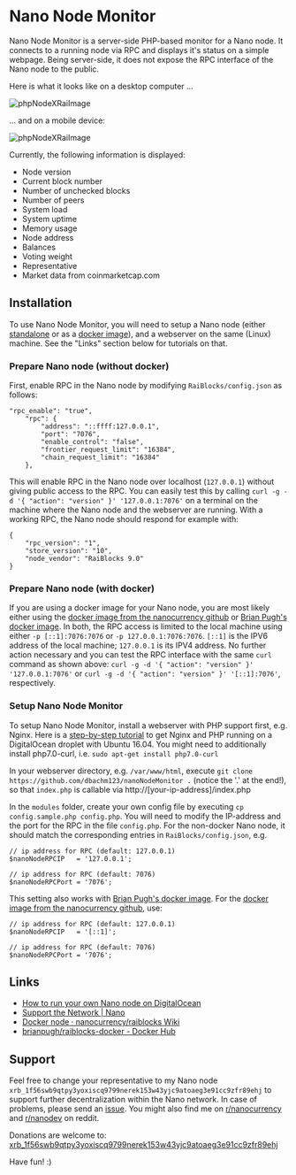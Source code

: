 # Nano Node Monitor

Nano Node Monitor is a server-side PHP-based monitor for a Nano node. It connects to a running node via RPC and displays it's status on a simple webpage. Being server-side, it does not expose the RPC interface of the Nano node to the public. 

Here is what it looks like on a desktop computer ...

![phpNodeXRaiImage](https://i.imgur.com/yZtAtTN.png)


... and on a mobile device: 

![phpNodeXRaiImage](https://i.imgur.com/GZONaxe.jpg)

Currently, the following information is displayed:
* Node version
* Current block number
* Number of unchecked blocks
* Number of peers
* System load
* System uptime
* Memory usage
* Node address
* Balances
* Voting weight
* Representative
* Market data from coinmarketcap.com 

## Installation

To use Nano Node Monitor, you will need to setup a Nano node (either [standalone](https://github.com/nanocurrency/raiblocks/releases) or as a [docker image](https://github.com/nanocurrency/raiblocks/wiki/Docker-node)), and a webserver on the same (Linux) machine. See the "Links" section below for tutorials on that. 

### Prepare Nano node (without docker)

First, enable RPC in the Nano node by modifying `RaiBlocks/config.json` as follows:

```
"rpc_enable": "true",
    "rpc": {
        "address": "::ffff:127.0.0.1",
        "port": "7076",
        "enable_control": "false",
        "frontier_request_limit": "16384",
        "chain_request_limit": "16384"
    },
```

This will enable RPC in the Nano node over localhost (`127.0.0.1`) without giving public access to the RPC. You can easily test this by calling `curl -g -d '{ "action": "version" }' '127.0.0.1:7076'` on a terminal on the machine where the Nano node and the webserver are running. With a working RPC, the Nano node should respond for example with:
```
{
    "rpc_version": "1",
    "store_version": "10",
    "node_vendor": "RaiBlocks 9.0"
}
```

### Prepare Nano node (with docker)

If you are using a docker image for your Nano node, you are most likely either using the [docker image from the nanocurrency github](https://github.com/nanocurrency/raiblocks/wiki/Docker-node) or [Brian Pugh's docker image](https://hub.docker.com/r/brianpugh/raiblocks-docker/). In both, the RPC access is limited to the local machine using either `-p [::1]:7076:7076` or `-p 127.0.0.1:7076:7076`. `[::1]` is the IPV6 address of the local machine; `127.0.0.1` is its IPV4 address. No further action necessary and you can test the RPC interface with the same `curl` command as shown above: `curl -g -d '{ "action": "version" }' '127.0.0.1:7076'` or `curl -g -d '{ "action": "version" }' '[::1]:7076'`, respectively.


### Setup Nano Node Monitor

To setup Nano Node Monitor, install a webserver with PHP support first, e.g. Nginx. Here is a [step-by-step tutorial](https://www.digitalocean.com/community/tutorials/how-to-install-linux-nginx-mysql-php-lemp-stack-in-ubuntu-16-04) to get Nginx and PHP running on a DigitalOcean droplet with Ubuntu 16.04. You might need to additionally install php7.0-curl, i.e. `sudo apt-get install php7.0-curl`

In your webserver directory, e.g. `/var/www/html`, execute 
`git clone https://github.com/dbachm123/nanoNodeMonitor .` (notice the '.' at the end!), so that `index.php` is callable via http://[your-ip-address]/index.php

In the `modules` folder, create your own config file by executing `cp config.sample.php config.php`. You will need to modify the IP-address and the port for the RPC in the file `config.php`. For the non-docker Nano node, it should match the corresponding entries in `RaiBlocks/config.json`, e.g.

```
// ip address for RPC (default: 127.0.0.1)
$nanoNodeRPCIP   = '127.0.0.1';

// ip address for RPC (default: 7076)
$nanoNodeRPCPort = '7076';
```

This setting also works with [Brian Pugh's docker image](https://hub.docker.com/r/brianpugh/raiblocks-docker/). For the [docker image from the nanocurrency github](https://github.com/nanocurrency/raiblocks/wiki/Docker-node), use:

```
// ip address for RPC (default: 127.0.0.1)
$nanoNodeRPCIP   = '[::1]';

// ip address for RPC (default: 7076)
$nanoNodeRPCPort = '7076';
```

## Links

* [How to run your own Nano node on DigitalOcean](https://medium.com/@seanomlor/how-to-run-your-own-raiblocks-node-on-digitalocean-6a5a2492c29b)
* [Support the Network | Nano](https://1nano.co/support-the-network/)
* [Docker node · nanocurrency/raiblocks Wiki](https://github.com/nanocurrency/raiblocks/wiki/Docker-node)
* [brianpugh/raiblocks-docker - Docker Hub](https://hub.docker.com/r/brianpugh/raiblocks-docker/)


## Support

Feel free to change your representative to my Nano node `xrb_1f56swb9qtpy3yoxiscq9799nerek153w43yjc9atoaeg3e91cc9zfr89ehj` to support further decentralization within the Nano network. In case of problems, please send an [issue](https://github.com/dbachm123/nanoNodeMonitor/issues). You might also find me on [r/nanocurrency](https://www.reddit.com/r/nanocurrency/) and [r/nanodev](https://www.reddit.com/r/NanoDev/comments/7x87tu/phpnodexrai_node_monitor_tool_now_with_nano/) on reddit. 

Donations are welcome to: [xrb_1f56swb9qtpy3yoxiscq9799nerek153w43yjc9atoaeg3e91cc9zfr89ehj](https://www.nanode.co/account/xrb_1f56swb9qtpy3yoxiscq9799nerek153w43yjc9atoaeg3e91cc9zfr89ehj)

Have fun! :)





